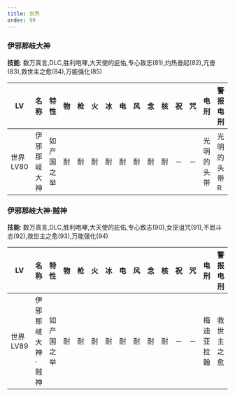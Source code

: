 ```yaml
---
title: 世界
order: 99
---
```


### 伊邪那岐大神

**技能**: 数万真言,DLC,胜利咆哮,大天使的庇佑,专心致志(81),灼热奋起(82),亢奋(83),救世主之愈(84),万能强化(85)

| LV        | 名称         | 特性       | 物  | 枪  | 火  | 冰  | 电  | 风  | 念  | 核  | 祝  | 咒  | 电刑       | 警报电刑     | 装备类型 |
| --------- | ------------ | ---------- | --- | --- | --- | --- | --- | --- | --- | --- | --- | --- | ---------- | ------------ | -------- |
| 世界 LV80 | 伊邪那岐大神 | 如产国之举 | 耐  | 耐  | 耐  | 耐  | 耐  | 耐  | 耐  | 耐  | －  | －  | 光明的头带 | 光明的头带 R | 饰品     |

### 伊邪那岐大神·贼神

**技能**: 数万真言,DLC,胜利咆哮,大天使的庇佑,专心致志(90),女巫诅咒(91),不屈斗志(92),救世主之愈(93),万能强化(94)

| LV        | 名称              | 特性       | 物  | 枪  | 火  | 冰  | 电  | 风  | 念  | 核  | 祝  | 咒  | 电刑       | 警报电刑   | 装备类型 |
| --------- | ----------------- | ---------- | --- | --- | --- | --- | --- | --- | --- | --- | --- | --- | ---------- | ---------- | -------- |
| 世界 LV89 | 伊邪那岐大神·贼神 | 如产国之举 | 耐  | 耐  | 耐  | 耐  | 耐  | 耐  | 耐  | 耐  | －  | －  | 梅迪亚拉翰 | 救世主之愈 | 技能卡   |
